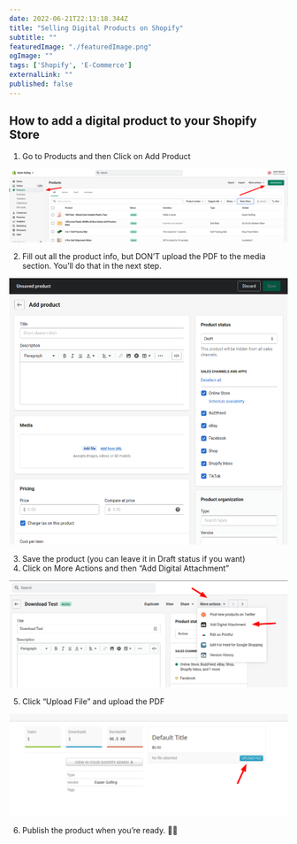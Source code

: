 ```yaml
---
date: 2022-06-21T22:13:18.344Z
title: "Selling Digital Products on Shopify" 
subtitle: ""
featuredImage: "./featuredImage.png"
ogImage: ""
tags: ['Shopify', 'E-Commerce']
externalLink: ""
published: false
---
```



## How to add a digital product to your Shopify Store


1. Go to Products and then Click on Add Product

![Untitled](1.png)

2. Fill out all the product info, but DON’T upload the PDF to the media section. You’ll do that in the next step.

![Untitled](2.png)

3. Save the product (you can leave it in Draft status if you want)
4. Click on More Actions and then “Add Digital Attachment”

![Untitled](4.png)

5. Click “Upload File” and upload the PDF

![Untitled](5.png)

6. Publish the product when you’re ready. 👍🏽

